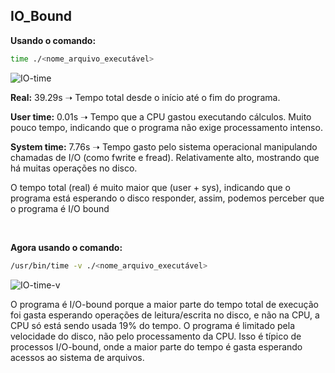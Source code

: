## IO_Bound
**Usando o comando:**
```bash
time ./<nome_arquivo_executável>
```
![IO-time](https://github.com/user-attachments/assets/10b48012-b401-49c6-afb1-8c063e487da5)

**Real:** 39.29s
➝ Tempo total desde o início até o fim do programa.

**User time:** 0.01s
➝ Tempo que a CPU gastou executando cálculos. Muito pouco tempo, indicando que o programa não exige processamento intenso.

**System time:** 7.76s
➝ Tempo gasto pelo sistema operacional manipulando chamadas de I/O (como fwrite e fread). Relativamente alto, mostrando que há muitas operações no disco.

O tempo total (real) é muito maior que (user + sys), indicando que o programa está esperando o disco responder, assim, podemos perceber que o programa é I/O bound

<br>

**Agora usando o comando:**
```bash
/usr/bin/time -v ./<nome_arquivo_executável>
```
![IO-time-v](https://github.com/user-attachments/assets/515a770f-0c62-4c8e-a7c7-63b2f3523630)

O programa é I/O-bound porque a maior parte do tempo total de execução foi gasta esperando operações de leitura/escrita no disco, e não na CPU, a CPU só está sendo usada 19% do tempo. 
O programa é limitado pela velocidade do disco, não pelo processamento da CPU. Isso é típico de processos I/O-bound, onde a maior parte do tempo é gasta esperando acessos ao sistema de arquivos.

